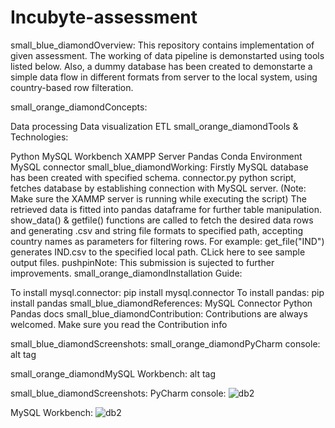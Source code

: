 # Incubyte-assessment
small_blue_diamondOverview:
This repository contains implementation of given assessment. The working of data pipeline is demonstarted using tools listed below. Also, a dummy database has been created to demonstarte a simple data flow in different formats from server to the local system, using country-based row filteration.

small_orange_diamondConcepts:

Data processing
Data visualization
ETL
small_orange_diamondTools & Technologies:

Python
MySQL Workbench
XAMPP Server
Pandas
Conda Environment
MySQL connector
small_blue_diamondWorking:
Firstly MySQL database has been created with specified schema.
connector.py python script, fetches database by establishing connection with MySQL server. (Note: Make sure the XAMMP server is running while executing the script)
The retrieved data is fitted into pandas dataframe for further table manipulation.
show_data() & getfile() functions are called to fetch the desired data rows and generating .csv and string file formats to specified path, accepting country names as parameters for filtering rows.
For example: get_file("IND") generates IND.csv to the specified local path. CLick here to see sample output files.
pushpinNote: This submission is sujected to further improvements.
small_orange_diamondInstallation Guide:

To install mysql.connector:
pip install mysql.connector
To install pandas:
pip install pandas
small_blue_diamondReferences:
MySQL Connector Python
Pandas docs
small_blue_diamondContribution:
Contributions are always welcomed. Make sure you read the Contribution info

small_blue_diamondScreenshots:
small_orange_diamondPyCharm console:
alt tag

small_orange_diamondMySQL Workbench:
alt tag



small_blue_diamondScreenshots:
PyCharm console:
![db2](https://user-images.githubusercontent.com/91366476/134764672-e58dd314-e031-4e03-808f-e71a1fa85f2c.png)

MySQL Workbench:
![db2](https://user-images.githubusercontent.com/91366476/134764674-843c18be-548b-416a-bb15-a797f68df217.png)





